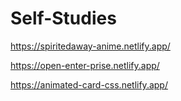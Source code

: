 # Self-Studies

https://spiritedaway-anime.netlify.app/

https://open-enter-prise.netlify.app/

https://animated-card-css.netlify.app/
